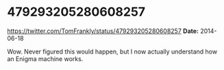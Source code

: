 # 479293205280608257
https://twitter.com/TomFrankly/status/479293205280608257
**Date:** 2014-06-18

Wow. Never figured this would happen, but I now actually understand how an Enigma machine works.
